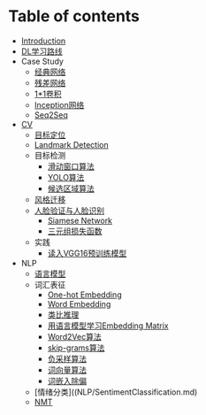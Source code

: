 # Table of contents

* [Introduction](README.md)
* [DL学习路线](2020-04-17-deep-learning-study-path.md)
* Case Study
    * [经典网络](CaseStudy/ClassicNetwork.md)
    * [残差网络](CaseStudy/ResNet.md)
    * [1*1卷积](CaseStudy/SpecialConv.md)
    * [Inception网络](CaseStudy/Inception.md)
    * [Seq2Seq](CaseStudy/Seq2Seq.md)
* [CV](CV/CV.md)
    * [目标定位](CV/Localization.md)
    * [Landmark Detection](CV/LandmarkDetection.md)
    * 目标检测
        * [滑动窗口算法](CV/Detection/SlidingWindow.md)
        * [YOLO算法](CV/Detection/YOLO.md)
        * [候选区域算法](CV/Detection/RegionProposal.md)
    * [风格迁移](CV/Style.md)
    * [人脸验证与人脸识别](CV/Face/Face.md)
        * [Siamese Network](CV/Face/Siamese.md)
        * [三元组损失函数](CV/Face/Triplet.md)
    * 实践
        * [读入VGG16预训练模型](CV/Practice/load_vgg_model.md)
* NLP
    * [语言模型](NLP/LanguageModel.md)
    * 词汇表征
        * [One-hot Embedding](NLP/WordEmbedding/OneHotEmbedding.md)
        * [Word Embedding](NLP/WordEmbedding/WordEmbedding.md)
        * [类比推理](NLP/WordEmbedding/ReasonableAnalogies.md)
        * [用语言模型学习Embedding Matrix](NLP/WordEmbedding/LanguageModel.md)
        * [Word2Vec算法](NLP/WordEmbedding/Word2Vec.md)
        * [skip-grams算法](NLP/WordEmbedding/Skipgrams.md)
        * [负采样算法](NLP/WordEmbedding/NegativeSampling.md)
        * [词向量算法](NLP/WordEmbedding/GloVec.md)
        * [词嵌入除偏](NLP/Debiasing.md)
    * [情绪分类]((NLP/SentimentClassification.md)
    * [NMT](NLP/2020-11-12-NMT-Summary.md)